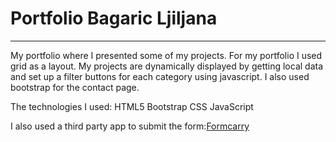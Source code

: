 # Portfolio Bagaric Ljiljana

---

My portfolio where I presented some of my projects. For my portfolio I used grid as a layout. My projects are dynamically displayed by getting local data and set up a filter buttons for each category using javascript. I also used bootstrap for the contact page.

The technologies I used:
HTML5 Bootstrap CSS JavaScript

I also used a third party app to submit the form:[Formcarry](https://formcarry.com "Formcarry Home")
